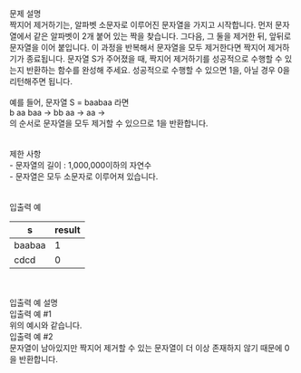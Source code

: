 <div class='title'>문제 설명</div>
<div class='textBox'>짝지어 제거하기는, 알파벳 소문자로 이루어진 문자열을 가지고 시작합니다. 먼저 문자열에서 같은 알파벳이 2개 붙어 있는 짝을 찾습니다. 그다음, 그 둘을 제거한 뒤, 앞뒤로 문자열을 이어 붙입니다. 이 과정을 반복해서 문자열을 모두 제거한다면 짝지어 제거하기가 종료됩니다. 문자열 S가 주어졌을 때, 짝지어 제거하기를 성공적으로 수행할 수 있는지 반환하는 함수를 완성해 주세요. 성공적으로 수행할 수 있으면 1을, 아닐 경우 0을 리턴해주면 됩니다.
</br>
</br>
예를 들어, 문자열 S = baabaa 라면
</br>
b aa baa → bb aa → aa →
</br>
의 순서로 문자열을 모두 제거할 수 있으므로 1을 반환합니다.
</div>
</br>
<div class='line'></div>
</br>
<div class='title'>제한 사항</div>
<div class='restriction'>- 문자열의 길이 : 1,000,000이하의 자연수</div>
<div class='restriction'>- 문자열은 모두 소문자로 이루어져 있습니다.</div>
</br>
<div class='line'></div>
</br>
<div class='title'>입출력 예</div>
<table class='table'>
<thead>
<tr>
<th>s</th>
<th>result</th>
</tr>
</thead>
<tbody>
<tr>
<td>baabaa</td>
<td>1</td>
</tr>
<tr>
<td>cdcd</td>
<td>0</td>
</tr>
</tbody>
</table>
</br>
<div class='line'></div>
</br>
<div class='title'>입출력 예 설명</div>
<div class='example'>입출력 예 #1</div>
<div class='description'>위의 예시와 같습니다.</div>
<div class='example'>입출력 예 #2</div>
<div class='description'>문자열이 남아있지만 짝지어 제거할 수 있는 문자열이 더 이상 존재하지 않기 때문에 0을 반환합니다.</br>
